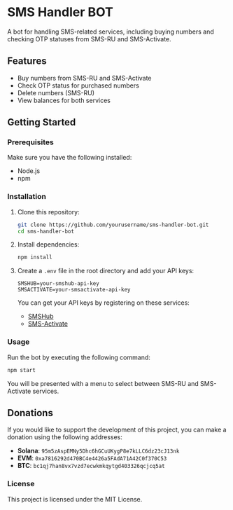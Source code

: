 # SMS Handler BOT

A bot for handling SMS-related services, including buying numbers and checking OTP statuses from SMS-RU and SMS-Activate.

## Features

- Buy numbers from SMS-RU and SMS-Activate
- Check OTP status for purchased numbers
- Delete numbers (SMS-RU)
- View balances for both services

## Getting Started

### Prerequisites

Make sure you have the following installed:

- Node.js
- npm

### Installation

1. Clone this repository:

   ```bash
   git clone https://github.com/yourusername/sms-handler-bot.git
   cd sms-handler-bot
   ```

2. Install dependencies:

   ```bash
   npm install
   ```

3. Create a `.env` file in the root directory and add your API keys:

   ```plaintext
   SMSHUB=your-smshub-api-key
   SMSACTIVATE=your-smsactivate-api-key
   ```

   You can get your API keys by registering on these services:
   - [SMSHub](https://smshub.org/en/main)
   - [SMS-Activate](https://sms-activate.io/en)

### Usage

Run the bot by executing the following command:

```bash
npm start
```

You will be presented with a menu to select between SMS-RU and SMS-Activate services.

## Donations

If you would like to support the development of this project, you can make a donation using the following addresses:

- **Solana**: `95m5zAspEMNy5Dhc6hGCuUKygP8e7kLLC6dz23cJ13nk`
- **EVM**: `0xa7816292d470BC4e4426a5FAdA71A42C0f370C53`
- **BTC**: `bc1qj7han8vx7vzd7ecwkmkqytgd403326qcjcq5at`

### License

This project is licensed under the MIT License.
